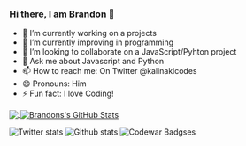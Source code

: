 ### Hi there, I am Brandon 👋

- 🔭 I’m currently working on a projects
- 🌱 I’m currently improving in programming
- 👯 I’m looking to collaborate on a JavaScript/Pyhton project 
- 💬 Ask me about Javascript and Python
- 📫 How to reach me: On Twitter @kalinakicodes
- 😄 Pronouns: Him
- ⚡ Fun fact: I love Coding!
<a href="https://github.com/Brandon-MK/Brandon-MK">
  <img align="center" src="https://github-readme-stats.vercel.app/api/top-langs/?username=Brandon-MK&hide=java,html&title_color=ffffff&text_color=c9cacc&icon_color=2bbc8a&bg_color=1d1f21" />
</a>
<a href="https://github.com/Brandon-MK/Brandon-MK">
  <img align="center" src="https://github-readme-stats.vercel.app/api?username=Brandon-MK&show_icons=true&line_height=27&count_private=true&title_color=ffffff&text_color=c9cacc&icon_color=2bbc8a&bg_color=1d1f21" alt="Brandons's GitHub Stats" />
</a>

![Twitter stats](https://img.shields.io/twitter/follow/kalinakicodes?color=blue&label=Twitter%20FOLLOWERS&logo=twitter&style=for-the-badge)
![Github stats](https://img.shields.io/github/followers/Brandon-MK?color=blue&label=GITHUB%20FOLLOWERS&logo=github&style=for-the-badge)
![Codewar Badgses](https://www.codewars.com/users/Kalinaki%20Mosh/badges/small)


